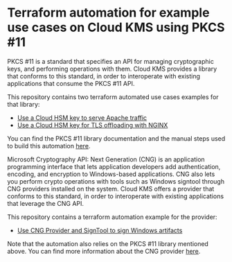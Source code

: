 # Terraform automation for example use cases on Cloud KMS using PKCS #11

PKCS #11 is a standard that specifies an API for managing cryptographic keys, and performing operations with them.
Cloud KMS provides a library that conforms to this standard, in order to interoperate with existing applications that consume the PKCS #11 API.

This repository contains two terraform automated use cases examples for that library:

- [Use a Cloud HSM key to serve Apache traffic](./1-apache-web-server/README.md)
- [Use a Cloud HSM key for TLS offloading with NGINX](./2-nginx-ssl-offloading/README.md)

You can find the PKCS #11 library documentation and the manual steps used to build this automation [here](https://cloud.google.com/kms/docs/reference/pkcs11-library).

Microsoft Cryptography API: Next Generation (CNG) is an application programming interface that lets application developers add authentication, encoding, and encryption to Windows-based applications.
CNG also lets you perform crypto operations with tools such as Windows signtool through CNG providers installed on the system.
Cloud KMS offers a provider that conforms to this standard, in order to interoperate with existing applications that leverage the CNG API.

This repository contains a terraform automation example for the provider:

- [Use CNG Provider and SignTool to sign Windows artifacts](./3-cng-provider/README.md)

Note that the automation also relies on the PKCS #11 library mentioned above. You can find more information about the CNG provider [here](https://cloud.google.com/kms/docs/reference/cng-provider).
